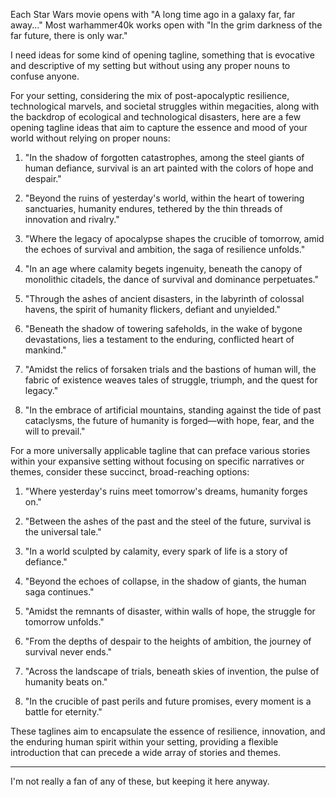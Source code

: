 Each Star Wars movie opens with "A long time ago in a galaxy far, far away..."
Most warhammer40k works open with "In the grim darkness of the far future, there is only war."

I need ideas for some kind of opening tagline, something that is evocative and descriptive of my setting but without using any proper nouns to confuse anyone.

  
For your setting, considering the mix of post-apocalyptic resilience, technological marvels, and societal struggles within megacities, along with the backdrop of ecological and technological disasters, here are a few opening tagline ideas that aim to capture the essence and mood of your world without relying on proper nouns:

1. "In the shadow of forgotten catastrophes, among the steel giants of human defiance, survival is an art painted with the colors of hope and despair."
    
2. "Beyond the ruins of yesterday's world, within the heart of towering sanctuaries, humanity endures, tethered by the thin threads of innovation and rivalry."
    
3. "Where the legacy of apocalypse shapes the crucible of tomorrow, amid the echoes of survival and ambition, the saga of resilience unfolds."
    
4. "In an age where calamity begets ingenuity, beneath the canopy of monolithic citadels, the dance of survival and dominance perpetuates."
    
5. "Through the ashes of ancient disasters, in the labyrinth of colossal havens, the spirit of humanity flickers, defiant and unyielded."
    
6. "Beneath the shadow of towering safeholds, in the wake of bygone devastations, lies a testament to the enduring, conflicted heart of mankind."
    
7. "Amidst the relics of forsaken trials and the bastions of human will, the fabric of existence weaves tales of struggle, triumph, and the quest for legacy."
    
8. "In the embrace of artificial mountains, standing against the tide of past cataclysms, the future of humanity is forged—with hope, fear, and the will to prevail."
    

For a more universally applicable tagline that can preface various stories within your expansive setting without focusing on specific narratives or themes, consider these succinct, broad-reaching options:

1. "Where yesterday's ruins meet tomorrow's dreams, humanity forges on."
    
2. "Between the ashes of the past and the steel of the future, survival is the universal tale."
    
3. "In a world sculpted by calamity, every spark of life is a story of defiance."
    
4. "Beyond the echoes of collapse, in the shadow of giants, the human saga continues."
    
5. "Amidst the remnants of disaster, within walls of hope, the struggle for tomorrow unfolds."
    
6. "From the depths of despair to the heights of ambition, the journey of survival never ends."
    
7. "Across the landscape of trials, beneath skies of invention, the pulse of humanity beats on."
    
8. "In the crucible of past perils and future promises, every moment is a battle for eternity."
    

These taglines aim to encapsulate the essence of resilience, innovation, and the enduring human spirit within your setting, providing a flexible introduction that can precede a wide array of stories and themes.

---

I'm not really a fan of any of these, but keeping it here anyway.